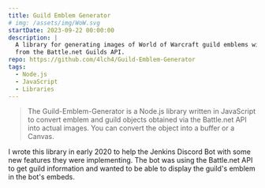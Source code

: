 ```yaml
---
title: Guild Emblem Generator
# img: /assets/img/WoW.svg
startDate: 2023-09-22 00:00:00
description: |
  A library for generating images of World of Warcraft guild emblems with data
  from the Battle.net Guilds API.
repo: https://github.com/4lch4/Guild-Emblem-Generator
tags:
  - Node.js
  - JavaScript
  - Libraries
---
```


> The Guild-Emblem-Generator is a Node.js library written in JavaScript to convert emblem and guild objects obtained via the Battle.net API into actual images. You can convert the object into a buffer or a Canvas.

I wrote this library in early 2020 to help the Jenkins Discord Bot with some new features they were implementing. The bot was using the Battle.net API to get guild information and wanted to be able to display the guild's emblem in the bot's embeds.

